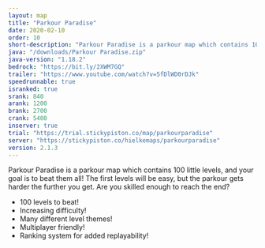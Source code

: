```yaml
---
layout: map
title: "Parkour Paradise"
date: 2020-02-10
order: 10
short-description: "Parkour Paradise is a parkour map which contains 100 little levels, and your goal is to beat them all!"
java: "/downloads/Parkour Paradise.zip"
java-version: "1.18.2"
bedrock: "https://bit.ly/2XWM7GQ"
trailer: "https://www.youtube.com/watch?v=5fDlWD0rDJk"
speedrunnable: true
isranked: true
srank: 840
arank: 1200
brank: 2700 
crank: 5400
inserver: true
trial: "https://trial.stickypiston.co/map/parkourparadise"
server: "https://stickypiston.co/hielkemaps/parkourparadise"
version: 2.1.3
---
```


Parkour Paradise is a parkour map which contains 100 little levels, and your goal is to beat them all! The first levels will be easy, but the parkour gets harder the further you get. Are you skilled enough to reach the end?

- 100 levels to beat!
- Increasing difficulty!
- Many different level themes!
- Multiplayer friendly!
- Ranking system for added replayability!